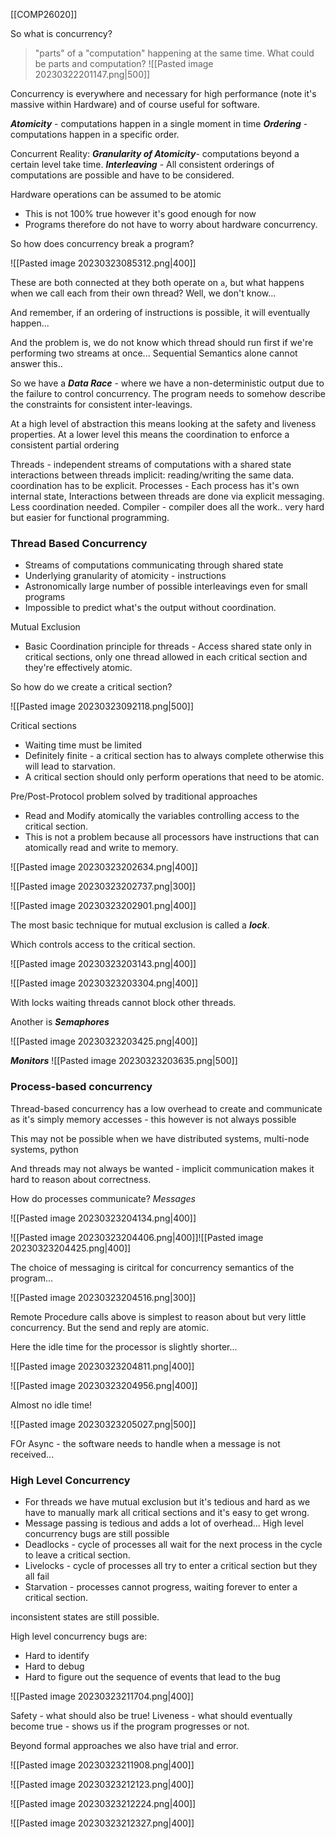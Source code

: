 [[COMP26020]]

So what is concurrency?

> "parts" of a "computation" happening at the same time.
> What could be parts and computation?
> ![[Pasted image 20230322201147.png|500]]

Concurrency is everywhere and necessary for high performance (note it's massive within Hardware) and of course useful for software.

***Atomicity*** - computations happen in a single moment in time
***Ordering*** - computations happen in a specific order.

Concurrent Reality:
***Granularity of Atomicity***- computations beyond a certain level take time.
***Interleaving*** - All consistent orderings of computations are possible and have to be considered.

Hardware operations can be assumed to be atomic
- This is not 100% true however it's good enough for now
- Programs therefore do not have to worry about hardware concurrency.

So how does concurrency break a program?

![[Pasted image 20230323085312.png|400]]

These are both connected at they both operate on `a`, but what happens when we call each from their own thread? Well, we don't know...

And remember, if an ordering of instructions is possible, it will eventually happen...

And the problem is, we do not know which thread should run first if we're performing two streams at once... Sequential Semantics alone cannot answer this..

So we have a ***Data Race*** - where we have a non-deterministic output due to the failure to control concurrency.
The program needs to somehow describe the constraints for consistent inter-leavings.

At a high level of abstraction this means looking at the safety and liveness properties.
At a lower level this means the coordination to enforce a consistent partial ordering

Threads - independent streams of computations with a shared state interactions between threads implicit: reading/writing the same data. coordination has to be explicit.
Processes - Each process has it's own internal state, Interactions between threads are done via explicit messaging. Less coordination needed.
Compiler - compiler does all the work.. very hard but easier for functional programming.

### Thread Based Concurrency
- Streams of computations communicating through shared state
- Underlying granularity of atomicity - instructions
- Astronomically large number of possible interleavings even for small programs
- Impossible to predict what's the output without coordination.

Mutual Exclusion 
- Basic Coordination principle for threads - Access shared state only in critical sections, only one thread allowed in each critical section and they're effectively atomic.

So how do we create a critical section?

![[Pasted image 20230323092118.png|500]]

Critical sections
- Waiting time must be limited
- Definitely finite - a critical section has to always complete otherwise this will lead to starvation.
- A critical section should only perform operations that need to be atomic.

Pre/Post-Protocol
problem solved by traditional approaches
- Read and Modify atomically the variables controlling access to the critical section.
- This is not a problem because all processors have instructions that can atomically read and write to memory.

![[Pasted image 20230323202634.png|400]]

![[Pasted image 20230323202737.png|300]]

![[Pasted image 20230323202901.png|400]]

The most basic technique for mutual exclusion is called a ***lock***.

Which controls access to the critical section.

![[Pasted image 20230323203143.png|400]]

![[Pasted image 20230323203304.png|400]]

With locks waiting threads cannot block other threads.

Another is ***Semaphores***

![[Pasted image 20230323203425.png|400]]

***Monitors***
![[Pasted image 20230323203635.png|500]]

### Process-based concurrency
Thread-based concurrency has a low overhead to create and communicate as it's simply memory accesses - this however is not always possible 

This may not be possible when we have distributed systems, multi-node systems, python

And threads may not always be wanted - implicit communication makes it hard to reason about correctness.

How do processes communicate? *Messages*

![[Pasted image 20230323204134.png|400]]

![[Pasted image 20230323204406.png|400]]![[Pasted image 20230323204425.png|400]]

The choice of messaging is ciritcal for concurrency semantics of the program...

![[Pasted image 20230323204516.png|300]]

Remote Procedure calls above is simplest to reason about but very little concurrency. But the send and reply are atomic.

Here the idle time for the processor is slightly shorter...

![[Pasted image 20230323204811.png|400]]

![[Pasted image 20230323204956.png|400]]

Almost no idle time!

![[Pasted image 20230323205027.png|500]]

FOr Async - the software needs to handle when a message is not received...


### High Level Concurrency

- For threads we have mutual exclusion but it's tedious and hard as we have to manually mark all critical sections and it's easy to get wrong.
- Message passing is tedious and adds a lot of overhead...
High level concurrency bugs are still possible 
- Deadlocks - cycle of processes all wait for the next process in the cycle to leave a critical section.
- Livelocks - cycle of processes all try to enter a critical section but they all fail
- Starvation - processes cannot progress, waiting forever to enter a critical section.

inconsistent states are still possible.

High level concurrency bugs are:
- Hard to identify 
- Hard to debug
- Hard to figure out the sequence of events that lead to the bug


![[Pasted image 20230323211704.png|400]]

Safety - what should also be true!
Liveness - what should eventually become true - shows us if the program progresses or not.

Beyond formal approaches we also have trial and error.

![[Pasted image 20230323211908.png|400]]

![[Pasted image 20230323212123.png|400]]

![[Pasted image 20230323212224.png|400]]

![[Pasted image 20230323212327.png|400]]


